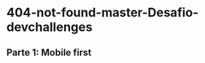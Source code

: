 # 404-not-found-master-Desafio-devchallenges
 
<h2>Parte 1: Mobile first</h3>

<img href="https://i.ibb.co/QX3hgvc/Peek-29-06-2021-00-44.gif">
